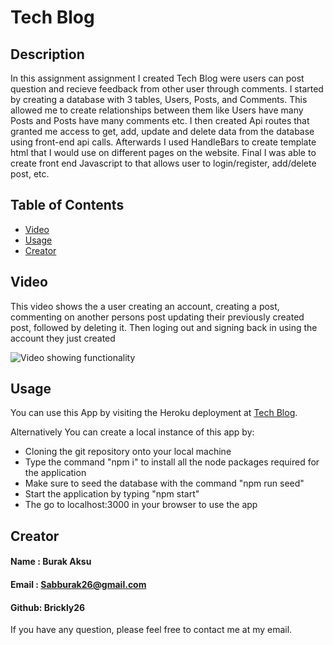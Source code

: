 # Tech Blog

## Description

In this assignment assignment I created Tech Blog were users can post question and recieve feedback from other user through comments. I started by creating a database with 3 tables, Users, Posts, and Comments. This allowed me to create relationships between them like Users have many Posts and Posts have many comments etc. I then created Api routes that granted me access to get, add, update and delete data from the database using front-end api calls. Afterwards I used HandleBars to create template html that I would use on different pages on the website. Final I was able to create front end Javascript to that allows user to login/register, add/delete post, etc.

## Table of Contents

- [Video](#Video)
- [Usage](#Usage)
- [Creator](#Creator)

## Video

This video shows the a user creating an account, creating a post, commenting on another persons post updating their previously created post, followed by deleting it. Then loging out and signing back in using the account they just created

![Video showing functionality](./video/mock.gif)


## Usage

You can use this App by visiting the Heroku deployment at [Tech Blog](https://tech-blog-ba.herokuapp.com/ "Tech Blog").

Alternatively You can create a local instance of this app by:

- Cloning the git repository onto your local machine 
- Type the command "npm i" to install all the node packages required for the application
- Make sure to seed the database with the command "npm run seed"
- Start the application by typing "npm start"
- The go to localhost:3000 in your browser to use the app

## Creator

#### Name : Burak Aksu
#### Email : Sabburak26@gmail.com
#### Github: Brickly26

If you have any question, please feel free to contact me at my email.